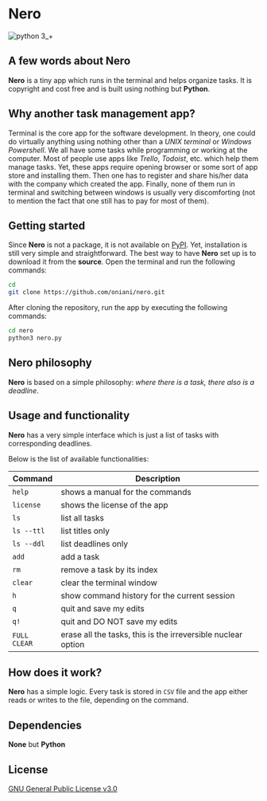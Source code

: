 # Nero

![python 3_+](https://img.shields.io/badge/Python-3+-green.svg)

## A few words about Nero

**Nero** is a tiny app which runs in the terminal and helps organize tasks. It is copyright and cost free and is built using nothing but **Python**.

## Why another task management app?

Terminal is the core app for the software development. In theory, one could do virtually anything using nothing other than a _UNIX terminal_ or _Windows Powershell_. We all have some tasks while programming or working at the computer. Most of people use apps like _Trello_, _Todoist_, etc. which help them manage tasks. Yet, these apps require opening browser or some sort of app store and installing them. Then one has to register and share his/her data with the company which created the app. Finally, none of them run in terminal and switching between windows is usually very discomforting (not to mention the fact that one still has to pay for most of them).

## Getting started

Since **Nero** is not a package, it is not available on [PyPI](https://pypi.org/). Yet, installation is still very simple and straightforward. The best way to have **Nero** set up is to download it from the **source**. Open the terminal and run the following commands:

```sh
cd
git clone https://github.com/oniani/nero.git
```

After cloning the repository, run the app by executing the following commands:

```sh
cd nero
python3 nero.py
```

## Nero philosophy

**Nero** is based on a simple philosophy: _where there is a task, there also is a deadline_.

## Usage and functionality

**Nero** has a very simple interface which is just a list of tasks with corresponding deadlines.

Below is the list of available functionalities:

| Command      | Description                                                  |
| ------------ | ------------------------------------------------------------ |
| `help`       | shows a manual for the commands                              |
| `license`    | shows the license of the app                                 |
| `ls`         | list all tasks                                               |
| `ls --ttl`   | list titles only                                             |
| `ls --ddl`   | list deadlines only                                          |
| `add`        | add a task                                                   |
| `rm`         | remove a task by its index                                   |
| `clear`      | clear the terminal window                                    |
| `h`          | show command history for the current session                 |
| `q`          | quit and save my edits                                       |
| `q!`         | quit and DO NOT save my edits                                |
| `FULL CLEAR` | erase all the tasks, this is the irreversible nuclear option |

## How does it work?

**Nero** has a simple logic. Every task is stored in `CSV` file and the app either reads or writes to the file, depending on the command.

## Dependencies

**None** but **Python**

## License

[GNU General Public License v3.0](LICENSE)
